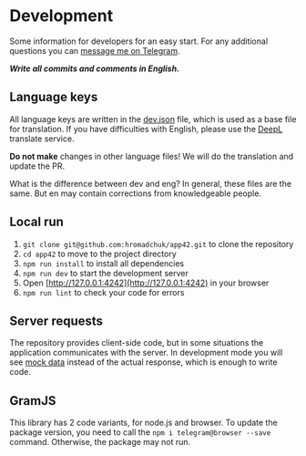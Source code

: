 # Development

Some information for developers for an easy start. For any additional questions you can [message me on Telegram](https://t.me/iamhro).

***Write all commits and comments in English.***

## Language keys

All language keys are written in the [dev.json](src%2Flanguages%2Fdev.json) file, which is used as a base file for translation. If you have difficulties with English, please use the [DeepL](https://deepl.com/) translate service.

**Do not make** changes in other language files! We will do the translation and update the PR.

What is the difference between dev and eng? In general, these files are the same. But en may contain corrections from knowledgeable people.

## Local run

1. `git clone git@github.com:hromadchuk/app42.git` to clone the repository
2. `cd app42` to move to the project directory
3. `npm run install` to install all dependencies
4. `npm run dev` to start the development server
5. Open [http://127.0.0.1:4242](http://127.0.0.1:4242) in your browser
6. `npm run lint` to check your code for errors

## Server requests

The repository provides client-side code, but in some situations the application communicates with the server. In development mode you will see [mock data](src/lib/mock.ts) instead of the actual response, which is enough to write code. 

## GramJS

This library has 2 code variants, for node.js and browser. To update the package version, you need to call the `npm i telegram@browser --save` command. Otherwise, the package may not run.
